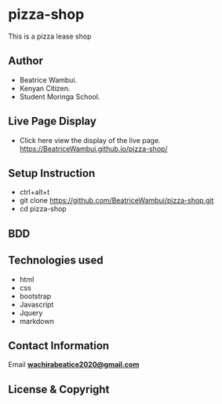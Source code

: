 # pizza-shop
This is a pizza lease shop
## Author
* Beatrice Wambui.
* Kenyan Citizen.
* Student Moringa School.

## Live Page Display
* Click here view the display of the live page.
 https://BeatriceWambui.github.io/pizza-shop/

## Setup Instruction
* ctrl+alt+t
* git clone https://github.com/BeatriceWambui/pizza-shop.git
* cd pizza-shop

## BDD

## Technologies used
* html
* css
* bootstrap
* Javascript
* Jquery
* markdown

## Contact Information
Email
**wachirabeatice2020@gmail.com**

## License & Copyright
